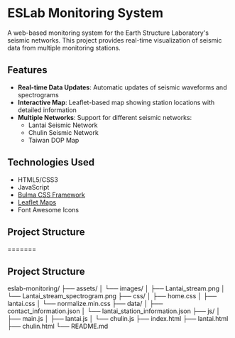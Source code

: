 # ESLab Monitoring System

A web-based monitoring system for the Earth Structure Laboratory's seismic networks. This project provides real-time visualization of seismic data from multiple monitoring stations.

## Features

- **Real-time Data Updates**: Automatic updates of seismic waveforms and spectrograms
- **Interactive Map**: Leaflet-based map showing station locations with detailed information
- **Multiple Networks**: Support for different seismic networks:
  - Lantai Seismic Network
  - Chulin Seismic Network
  - Taiwan DOP Map

## Technologies Used

- HTML5/CSS3
- JavaScript
- [Bulma CSS Framework](https://bulma.io/)
- [Leaflet Maps](https://leafletjs.com/)
- Font Awesome Icons

## Project Structure 
=======
## Project Structure
eslab-monitoring/ 
├── assets/
│   └── images/
│       ├── Lantai_stream.png
│       └── Lantai_stream_spectrogram.png
├── css/
│   ├── home.css
│   ├── lantai.css
│   └── normalize.min.css
├── data/
│   ├── contact_information.json
│   └── lantai_station_information.json
├── js/
│   ├── main.js
│   ├── lantai.js
│   └── chulin.js
├── index.html
├── lantai.html
├── chulin.html
└── README.md


